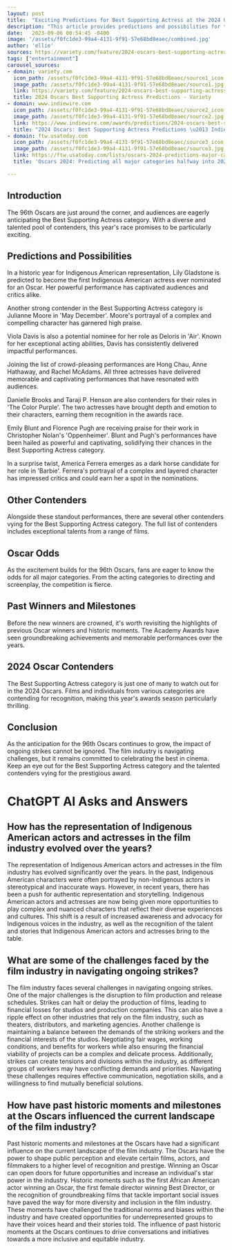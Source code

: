 ```yaml
---
layout: post
title:  "Exciting Predictions for Best Supporting Actress at the 2024 Oscars"
description: "This article provides predictions and possibilities for the Best Supporting Actress category at the 2024 Oscars."
date:   2023-09-06 00:54:45 -0400
image: '/assets/f0fc1de3-99a4-4131-9f91-57e68bd8eaec/combined.jpg'
author: 'ellie'
sources: https://variety.com/feature/2024-oscars-best-supporting-actress-predictions-1235678123/ https://www.indiewire.com/awards/predictions/2024-oscars-best-supporting-actress-predictions-1234882976/ https://ftw.usatoday.com/lists/oscars-2024-predictions-major-categories-movies-oppenheimer-barbie https://abcnews.go.com/GMA/Culture/live-updates/oscars-2023-recap/?id=97751644 https://ew.com/awards/oscars/2024-oscars-contenders-to-watch/
tags: ["entertainment"]
carousel_sources:
- domain: variety.com
  icon_path: /assets/f0fc1de3-99a4-4131-9f91-57e68bd8eaec/source1_icon.jpg
  image_path: /assets/f0fc1de3-99a4-4131-9f91-57e68bd8eaec/source1.jpg
  link: https://variety.com/feature/2024-oscars-best-supporting-actress-predictions-1235678123/
  title: 2024 Oscars Best Supporting Actress Predictions - Variety
- domain: www.indiewire.com
  icon_path: /assets/f0fc1de3-99a4-4131-9f91-57e68bd8eaec/source2_icon.jpg
  image_path: /assets/f0fc1de3-99a4-4131-9f91-57e68bd8eaec/source2.jpg
  link: https://www.indiewire.com/awards/predictions/2024-oscars-best-supporting-actress-predictions-1234882976/
  title: "2024 Oscars: Best Supporting Actress Predictions \u2013 IndieWire"
- domain: ftw.usatoday.com
  icon_path: /assets/f0fc1de3-99a4-4131-9f91-57e68bd8eaec/source3_icon.jpg
  image_path: /assets/f0fc1de3-99a4-4131-9f91-57e68bd8eaec/source3.jpg
  link: https://ftw.usatoday.com/lists/oscars-2024-predictions-major-categories-movies-oppenheimer-barbie
  title: 'Oscars 2024: Predicting all major categories halfway into 2023'

---
```


## Introduction

The 96th Oscars are just around the corner, and audiences are eagerly anticipating the Best Supporting Actress category. With a diverse and talented pool of contenders, this year's race promises to be particularly exciting.

## Predictions and Possibilities

In a historic year for Indigenous American representation, Lily Gladstone is predicted to become the first Indigenous American actress ever nominated for an Oscar. Her powerful performance has captivated audiences and critics alike.

Another strong contender in the Best Supporting Actress category is Julianne Moore in 'May December'. Moore's portrayal of a complex and compelling character has garnered high praise.

Viola Davis is also a potential nominee for her role as Deloris in 'Air'. Known for her exceptional acting abilities, Davis has consistently delivered impactful performances.

Joining the list of crowd-pleasing performances are Hong Chau, Anne Hathaway, and Rachel McAdams. All three actresses have delivered memorable and captivating performances that have resonated with audiences.

Danielle Brooks and Taraji P. Henson are also contenders for their roles in 'The Color Purple'. The two actresses have brought depth and emotion to their characters, earning them recognition in the awards race.

Emily Blunt and Florence Pugh are receiving praise for their work in Christopher Nolan's 'Oppenheimer'. Blunt and Pugh's performances have been hailed as powerful and captivating, solidifying their chances in the Best Supporting Actress category.

In a surprise twist, America Ferrera emerges as a dark horse candidate for her role in 'Barbie'. Ferrera's portrayal of a complex and layered character has impressed critics and could earn her a spot in the nominations.

## Other Contenders

Alongside these standout performances, there are several other contenders vying for the Best Supporting Actress category. The full list of contenders includes exceptional talents from a range of films.

## Oscar Odds

As the excitement builds for the 96th Oscars, fans are eager to know the odds for all major categories. From the acting categories to directing and screenplay, the competition is fierce.

## Past Winners and Milestones

Before the new winners are crowned, it's worth revisiting the highlights of previous Oscar winners and historic moments. The Academy Awards have seen groundbreaking achievements and memorable performances over the years.

## 2024 Oscar Contenders

The Best Supporting Actress category is just one of many to watch out for in the 2024 Oscars. Films and individuals from various categories are contending for recognition, making this year's awards season particularly thrilling.

## Conclusion

As the anticipation for the 96th Oscars continues to grow, the impact of ongoing strikes cannot be ignored. The film industry is navigating challenges, but it remains committed to celebrating the best in cinema. Keep an eye out for the Best Supporting Actress category and the talented contenders vying for the prestigious award.


# ChatGPT AI Asks and Answers
## How has the representation of Indigenous American actors and actresses in the film industry evolved over the years?
The representation of Indigenous American actors and actresses in the film industry has evolved significantly over the years. In the past, Indigenous American characters were often portrayed by non-Indigenous actors in stereotypical and inaccurate ways. However, in recent years, there has been a push for authentic representation and storytelling. Indigenous American actors and actresses are now being given more opportunities to play complex and nuanced characters that reflect their diverse experiences and cultures. This shift is a result of increased awareness and advocacy for Indigenous voices in the industry, as well as the recognition of the talent and stories that Indigenous American actors and actresses bring to the table.

## What are some of the challenges faced by the film industry in navigating ongoing strikes?
The film industry faces several challenges in navigating ongoing strikes. One of the major challenges is the disruption to film production and release schedules. Strikes can halt or delay the production of films, leading to financial losses for studios and production companies. This can also have a ripple effect on other industries that rely on the film industry, such as theaters, distributors, and marketing agencies. Another challenge is maintaining a balance between the demands of the striking workers and the financial interests of the studios. Negotiating fair wages, working conditions, and benefits for workers while also ensuring the financial viability of projects can be a complex and delicate process. Additionally, strikes can create tensions and divisions within the industry, as different groups of workers may have conflicting demands and priorities. Navigating these challenges requires effective communication, negotiation skills, and a willingness to find mutually beneficial solutions.

## How have past historic moments and milestones at the Oscars influenced the current landscape of the film industry?
Past historic moments and milestones at the Oscars have had a significant influence on the current landscape of the film industry. The Oscars have the power to shape public perception and elevate certain films, actors, and filmmakers to a higher level of recognition and prestige. Winning an Oscar can open doors for future opportunities and increase an individual's star power in the industry. Historic moments such as the first African American actor winning an Oscar, the first female director winning Best Director, or the recognition of groundbreaking films that tackle important social issues have paved the way for more diversity and inclusion in the film industry. These moments have challenged the traditional norms and biases within the industry and have created opportunities for underrepresented groups to have their voices heard and their stories told. The influence of past historic moments at the Oscars continues to drive conversations and initiatives towards a more inclusive and equitable industry.

